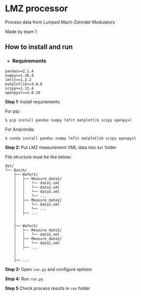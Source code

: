 # LMZ processor
Process data from Lumped Mach-Zehnder Modulators

Made by team 1


## How to install and run

- ### Requirements

```
pandas>=2.1.4
numpy>=1.26.4
lmfit>=1.2.2
matplotlib>=3.8.0
scipy>=1.11.4
openpyxl>=3.0.10
```
**Step 1:** Install requirements

For pip:
```shell
$ pip install pandas numpy lmfit matplotlib scipy openpyxl
```

For Anaconda: 
```shell
$ conda install pandas numpy lmfit matplotlib scipy openpyxl
```

**Step 2:** Put LMZ measurement XML data into ```dat``` folder

File structure must be like below:
```
dat/
└── Batch/
    ├── Wafer1/
    │   ├── Measure_date1/
    │   │   └── data1.xml
    │   │   └── data2.xml
    │   │   └── data3.xml
    │   │   └── ...
    │   ├── Measure_date2/
    │   │   └── data1.xml
    │   │   └── ...
    │   ├── ...
    │
    │
    ├── Wafer2/
    │   ├── Measure_date1/
    │   │   └── data1.xml
    │   ├── Measure_date2/
    │   │   └── data1.xml
    │   ├── ...
    │
    │
    ├── ...
```

**Step 3:** Open ```run.py``` and configure options

**Step 4:** Run ```run.py```

**Step 5** Check process results in ```res``` folder

